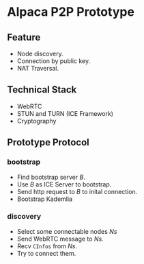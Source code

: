 # Alpaca P2P Prototype

## Feature

- Node discovery.
- Connection by public key.
- NAT Traversal.

## Technical Stack

- WebRTC
- STUN and TURN (ICE Framework)
- Cryptography

## Prototype Protocol

### bootstrap

- Find bootstrap server $B$.
- Use $B$ as ICE Server to bootstrap.
- Send http request to $B$ to inital connection.
- Bootstrap Kademlia

### discovery

- Select some connectable nodes $Ns$
- Send WebRTC message to $Ns$.
- Recv `CInfos` from $Ns$.
- Try to connect them.



